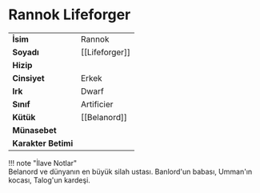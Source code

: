 # Rannok Lifeforger  
|  |  |  
|---|---|  
| **İsim** | Rannok |  
| **Soyadı** | [[Lifeforger]] |  
| **Hizip** |  |  
| **Cinsiyet** | Erkek |  
| **Irk** | Dwarf |  
| **Sınıf** | Artificier |  
| **Kütük** | [[Belanord]] |  
| **Münasebet** |  |  
| **Karakter Betimi** |  |  
  
  
!!! note "İlave Notlar"  
	Belanord ve dünyanın en büyük silah ustası. Banlord'un babası, Umman'ın kocası, Talog'un kardeşi.  
